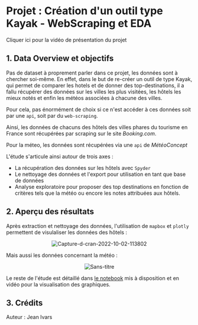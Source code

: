 # Projet : Création d'un outil type Kayak - WebScraping et EDA

Cliquer ici pour la vidéo de présentation du projet

## 1. Data Overview et objectifs

Pas de dataset à proprement parler dans ce projet, les données sont à chercher soi-même. En effet, dans le but de re-créer un outil de type Kayak, qui permet de comparer les hotels et de donner des top-destinations, il a fallu récupérer des données sur les villes les plus visitées, les hôtels les mieux notés et enfin les météos associées à chacune des villes.

Pour cela, pas énormément de choix si ce n'est accéder à ces données soit par une <code>api</code>, soit par du <code>web-scraping</code>.

Ainsi, les données de chacuns des hôtels des villes phares du tourisme en France sont récupérées par scraping sur le site <i>Booking.com</i>.

Pour la méteo, les données sont récupérées via une <code>api</code> de <i>MétéoConcept</i>

L'étude s'articule ainsi autour de trois axes :
<ul>
  <li>La récupération des données sur les hôtels avec <code>Spyder</code></li>
  <li>Le nettoyage des données et l'export pour utilisation en tant que base de données</li>
  <li>Analyse exploratoire pour proposer des top destinations en fonction de critères tels que la météo ou encore les notes attribuées aux hôtels.</li>
</ul>

## 2. Aperçu des résultats 

Après extraction et nettoyage des données, l'utilisation de <code>mapbox</code> et <code>plotly</code> permettent de visulaliser les données des hôtels :
<p align='center'><img src="https://i.ibb.co/kBP5K5k/Capture-d-cran-2022-10-02-113802.png" alt="Capture-d-cran-2022-10-02-113802" border="0"></p>

Mais aussi les données concernant la météo :
<p align='center'><img src="https://i.ibb.co/n6np9sq/Sans-titre.jpg" alt="Sans-titre" border="0"></p>

Le reste de l'étude est détaillé dans <a href='https://github.com/Chedeta/kayak_project/blob/main/Kayak_final.ipynb'>le notebook</a> mis à disposition et en vidéo pour la visualisation des graphiques.

## 3. Crédits

Auteur : Jean Ivars


